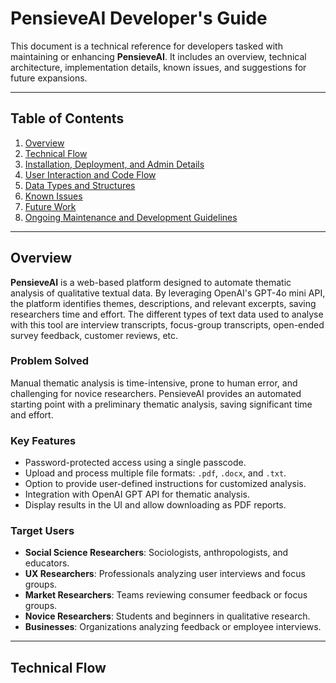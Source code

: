 # PensieveAI Developer's Guide

This document is a technical reference for developers tasked with maintaining or enhancing **PensieveAI**. It includes an overview, technical architecture, implementation details, known issues, and suggestions for future expansions.

---

## Table of Contents
1. [Overview](#overview)
2. [Technical Flow](#technical-flow)
3. [Installation, Deployment, and Admin Details](#installation-deployment-and-admin-details)
4. [User Interaction and Code Flow](#user-interaction-and-code-flow)
5. [Data Types and Structures](#data-types-and-structures)
6. [Known Issues](#known-issues)
7. [Future Work](#future-work)
8. [Ongoing Maintenance and Development Guidelines](#ongoing-maintenance-and-development-guidelines)

---

## Overview

**PensieveAI** is a web-based platform designed to automate thematic analysis of qualitative textual data. By leveraging OpenAI's GPT-4o mini API, the platform identifies themes, descriptions, and relevant excerpts, saving researchers time and effort. The different types of text data used to analyse with this tool are interview transcripts, focus-group transcripts, open-ended survey feedback, customer reviews, etc.

### Problem Solved
Manual thematic analysis is time-intensive, prone to human error, and challenging for novice researchers. PensieveAI provides an automated starting point with a preliminary thematic analysis, saving significant time and effort.

### Key Features
- Password-protected access using a single passcode.
- Upload and process multiple file formats: `.pdf`, `.docx`, and `.txt`.
- Option to provide user-defined instructions for customized analysis.
- Integration with OpenAI GPT API for thematic analysis.
- Display results in the UI and allow downloading as PDF reports.

### Target Users
- **Social Science Researchers**: Sociologists, anthropologists, and educators.
- **UX Researchers**: Professionals analyzing user interviews and focus groups.
- **Market Researchers**: Teams reviewing consumer feedback or focus groups.
- **Novice Researchers**: Students and beginners in qualitative research.
- **Businesses**: Organizations analyzing feedback or employee interviews.

---

## Technical Flow

